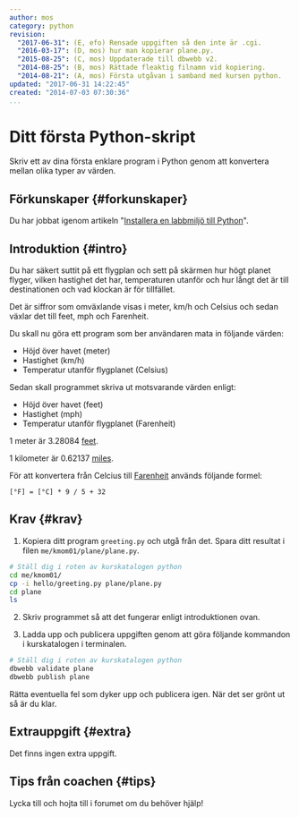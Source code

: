 ```yaml
---
author: mos
category: python
revision:
  "2017-06-31": (E, efo) Rensade uppgiften så den inte är .cgi.
  "2016-03-17": (D, mos) hur man kopierar plane.py.
  "2015-08-25": (C, mos) Uppdaterade till dbwebb v2.
  "2014-08-25": (B, mos) Rättade fleaktig filnamn vid kopiering.
  "2014-08-21": (A, mos) Första utgåvan i samband med kursen python.
updated: "2017-06-31 14:22:45"
created: "2014-07-03 07:30:36"
...
```

Ditt första Python-skript
==================================

Skriv ett av dina första enklare program i Python genom att konvertera mellan olika typer av värden.

<!--more-->


Förkunskaper {#forkunskaper}
-----------------------

Du har jobbat igenom artikeln "[Installera en labbmiljö till Python](kunskap/installera-en-labbmiljo-till-python)".

<!-- Du har även skapat en me-sida enligt ["En me-sida i python som cgi-skript"](uppgift/en-me-sida-i-python-som-cgi-skript). -->



Introduktion {#intro}
-----------------------

Du har säkert suttit på ett flygplan och sett på skärmen hur högt planet flyger, vilken hastighet det har, temperaturen utanför och hur långt det är till destinationen och vad klockan är för tillfället.

Det är siffror som omväxlande visas i meter, km/h och Celsius och sedan växlar det till feet, mph och Farenheit.

Du skall nu göra ett program som ber användaren mata in följande värden:

* Höjd över havet (meter)
* Hastighet (km/h)
* Temperatur utanför flygplanet (Celsius)

Sedan skall programmet skriva ut motsvarande värden enligt:

* Höjd över havet (feet)
* Hastighet (mph)
* Temperatur utanför flygplanet (Farenheit)

1 meter är 3.28084 [feet](http://en.wikipedia.org/wiki/Foot_(unit)).

1 kilometer är 0.62137 [miles](http://en.wikipedia.org/wiki/Miles).

För att konvertera från Celcius till [Farenheit](http://en.wikipedia.org/wiki/Farenheit) används följande formel:

```text
[°F] = [°C] * 9 / 5 + 32
```



Krav {#krav}
-----------------------

1. Kopiera ditt program `greeting.py` och utgå från det. Spara ditt resultat i filen `me/kmom01/plane/plane.py`.

```bash
# Ställ dig i roten av kurskatalogen python
cd me/kmom01/
cp -i hello/greeting.py plane/plane.py
cd plane
ls
```

2. Skriv programmet så att det fungerar enligt introduktionen ovan.

<!-- 3. Ta en kopia av `plane.py` och spara som `plane1.py`.

Gör så att `plane1.py` fungerar utan att användaren skriver in något. Använd följande hårdkodade värden.

* Höjd över havet 1100 meter
* Hastighet 1000 km/h
* Temperatur utanför flygplanet -50 grader Celsius -->

<!-- 1. Kopiera filen `plane1.py` till `plane1.cgi` och modifiera den så att den det kan köras över webben. -->

3. Ladda upp och publicera uppgiften genom att göra följande kommandon i kurskatalogen i terminalen.

```bash
# Ställ dig i roten av kurskatalogen python
dbwebb validate plane
dbwebb publish plane
```

Rätta eventuella fel som dyker upp och publicera igen. När det ser grönt ut så är du klar.



Extrauppgift {#extra}
-----------------------

Det finns ingen extra uppgift.



Tips från coachen {#tips}
-----------------------

Lycka till och hojta till i forumet om du behöver hjälp!
